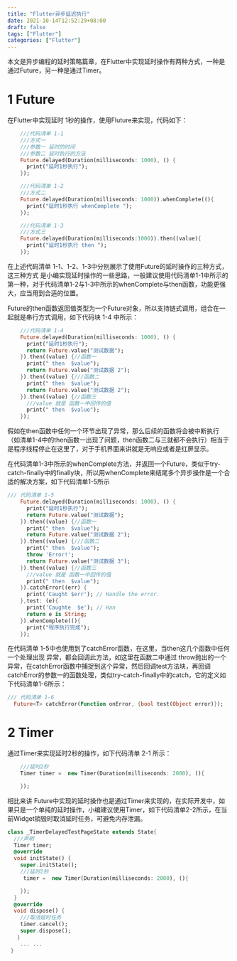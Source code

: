 ```yaml
---
title: "Flutter异步延迟执行"
date: 2021-10-14T12:52:29+08:00
draft: false
tags: ["Flutter"]
categories: ["Flutter"]
---
```


本文是异步编程的延时策略篇章，在Flutter中实现延时操作有两种方式，一种是通过Future，另一种是通过Timer。

# 1 Future

在Flutter中实现延时 1秒的操作，使用Fluture来实现，代码如下：

```dart
    ///代码清单 1-1 
    ///方式一
    ///参数一 延时的时间
    ///参数二 延时执行的方法
    Future.delayed(Duration(milliseconds: 1000), () {
      print("延时1秒执行");
    });


```

```dart
    ///代码清单 1-2
    ///方式二
    Future.delayed(Duration(milliseconds: 1000)).whenComplete((){
      print("延时1秒执行 whenComplete ");
    });

```



```dart
    ///代码清单 1-3
    ///方式三
    Future.delayed(Duration(milliseconds:1000)).then((value){
      print("延时1秒执行 then ");
    });

```

在上述代码清单 1-1、1-2、1-3中分别展示了使用Future的延时操作的三种方式，这三种方式 是小编实现延时操作的一些思路，一般建议使用代码清单1-1中所示的第一种，对于代码清单1-2与1-3中所示的whenComplete与then函数，功能更强大，应当用到合适的位置。

Future的then函数返回值类型为一个Future对象，所以支持链式调用，组合在一起就是串行方式调用，如下代码块 1-4 中所示：

```dart
    ///代码清单 1-4
    Future.delayed(Duration(milliseconds: 1000), () {
      print("延时1秒执行");
      return Future.value("测试数据");
    }).then((value) {//函数一
      print(" then  $value");
      return Future.value("测试数据 2");
    }).then((value) {///函数二
      print(" then  $value");
      return Future.value("测试数据 2");
    }).then((value) {//函数三
      ///value 就是 函数一中回传的值
      print(" then  $value");
    });

```

假如在then函数中任何一个环节出现了异常，那么后续的函数将会被中断执行（如清单1-4中的then函数一出现了问题，then函数二与三就都不会执行）相当于是程序线程停止在这里了，对于手机界面来讲就是无响应或者是红屏显示。

在代码清单1-3中所示的whenComplete方法，并返回一个Future，类似于try-catch-finally中的finally块，所以用whenComplete来结尾多个异步操作是一个合适的解决方案，如下代码清单1-5所示

```dart
/// 代码清单 1-5
    Future.delayed(Duration(milliseconds: 1000), () {
      print("延时1秒执行");
      return Future.value("测试数据");
    }).then((value) {//函数一
      print(" then  $value");
      return Future.value("测试数据 2");
    }).then((value) {///函数二
      print(" then  $value");
      throw 'Error!';
      return Future.value("测试数据 3");
    }).then((value) {//函数三
      ///value 就是 函数一中回传的值
      print(" then  $value");
    }).catchError((err) {
      print('Caught $err'); // Handle the error.
    },test: (e){
      print('Caughte  $e'); // Han
      return e is String;
    }).whenComplete((){
      print("程序执行完成");
    });

```

在代码清单 1-5中也使用到了catchError函数，在这里，当then这几个函数中任何一个处理出现 异常，都会回调此方法，如这里在函数二中通过 throw抛出的一个异常，在catchError函数中捕捉到这个异常，然后回调test方法块，再回调catchError的参数一的函数处理，类似try-catch-finally中的catch，它的定义如下代码清单1-6所示：

```dart
/// 代码清单 1-6
  Future<T> catchError(Function onError, {bool test(Object error)});

```

# 2 Timer

通过Timer来实现延时2秒的操作，如下代码清单 2-1 所示：

```dart
    ///延时2秒
    Timer timer =  new Timer(Duration(milliseconds: 2000), (){

    });

```

相比来讲 Future中实现的延时操作也是通过Timer来实现的，在实际开发中，如果只是一个单纯的延时操作，小编建议使用Timer，如下代码清单2-2所示，在当前Widget销毁时取消延时任务，可避免内存泄漏。

```dart
class _TimerDelayedTestPageState extends State{
  ///声明
  Timer timer;
  @override
  void initState() {
    super.initState();
    ///延时2秒
     timer =  new Timer(Duration(milliseconds: 2000), (){

    });
  }
  @override
  void dispose() {
    ///取消延时任务
    timer.cancel();
    super.dispose();
   }
    ... ... 
 }

```

